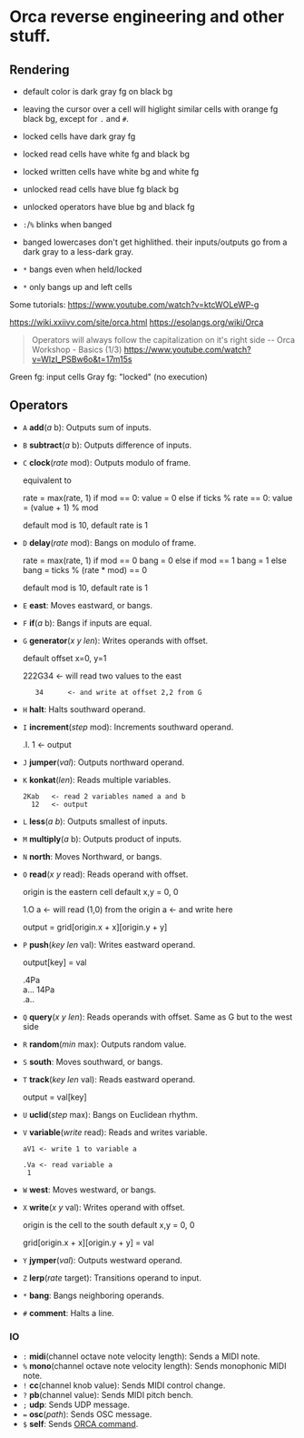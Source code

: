 # Orca reverse engineering and other stuff.

## Rendering

* default color is dark gray fg on black bg


* leaving the cursor over a cell will higlight similar cells with orange fg black bg, except for `.` and `#`.

* locked cells have dark gray fg
* locked read cells have white fg and black bg
* locked written cells have white bg and white fg
* unlocked read cells have blue fg black bg
* unlocked operators have blue bg and black fg
* `:`/`%` blinks when banged
* banged lowercases don't get highlithed. their inputs/outputs go from a dark gray to a less-dark gray.

* `*` bangs even when held/locked
* `*` only bangs up and left cells





Some tutorials:
https://www.youtube.com/watch?v=ktcWOLeWP-g

https://wiki.xxiivv.com/site/orca.html
https://esolangs.org/wiki/Orca

> Operators will always follow the capitalization on it's right side -- Orca Workshop - Basics (1/3) https://www.youtube.com/watch?v=WIzI_PSBw6o&t=17m15s

Green fg: input cells
Gray fg: "locked" (no execution)

## Operators
- `A` **add**(*a* b): Outputs sum of inputs.
- `B` **subtract**(*a* b): Outputs difference of inputs.
- `C` **clock**(*rate* mod): Outputs modulo of frame.

    equivalent to

    rate = max(rate, 1)
    if mod == 0:
        value = 0
    else if ticks % rate == 0:
        value = (value + 1) % mod
    
    default mod is 10, default rate is 1
    

- `D` **delay**(*rate* mod): Bangs on modulo of frame.

    rate = max(rate, 1)
    if mod == 0
        bang = 0
    else if mod == 1
        bang = 1
    else
        bang = ticks % (rate * mod) == 0

    default mod is 10, default rate is 1

- `E` **east**: Moves eastward, or bangs.
- `F` **if**(*a* b): Bangs if inputs are equal.
- `G` **generator**(*x* *y* *len*): Writes operands with offset.

    default offset x=0, y=1

    222G34      <- will read two values to the east 
         
         34      <- and write at offset 2,2 from G


- `H` **halt**: Halts southward operand.
- `I` **increment**(*step* mod): Increments southward operand.

    .I. 
     1  <- output

- `J` **jumper**(*val*): Outputs northward operand.
- `K` **konkat**(*len*): Reads multiple variables.
    ```
    2Kab   <- read 2 variables named a and b
      12   <- output
    ```

- `L` **less**(*a* *b*): Outputs smallest of inputs.
- `M` **multiply**(*a* b): Outputs product of inputs.
- `N` **north**: Moves Northward, or bangs.
- `O` **read**(*x* *y* read): Reads operand with offset.

    origin is the eastern cell
    default x,y = 0, 0

    1.O a   <- will read (1,0) from the origin
      a     <- and write here
    
    output = grid[origin.x + x][origin.y + y]

- `P` **push**(*key* *len* val): Writes eastward operand.

    output[key] = val

    .4Pa    
      a...
    14Pa    
      .a..


- `Q` **query**(*x* *y* *len*): Reads operands with offset.
    Same as G but to the west side

- `R` **random**(*min* max): Outputs random value.
- `S` **south**: Moves southward, or bangs.
- `T` **track**(*key* *len* val): Reads eastward operand.

    output = val[key]

- `U` **uclid**(*step* max): Bangs on Euclidean rhythm.
- `V` **variable**(*write* read): Reads and writes variable.
    ```
    aV1 <- write 1 to variable a

    .Va <- read variable a
     1
    ```

- `W` **west**: Moves westward, or bangs.
- `X` **write**(*x* *y* val): Writes operand with offset.

    origin is the cell to the south
    default x,y = 0, 0
    
    grid[origin.x + x][origin.y + y] = val

- `Y` **jymper**(*val*): Outputs westward operand.
- `Z` **lerp**(*rate* target): Transitions operand to input.
- `*` **bang**: Bangs neighboring operands.
- `#` **comment**: Halts a line.

### IO

- `:` **midi**(channel octave note velocity length): Sends a MIDI note.
- `%` **mono**(channel octave note velocity length): Sends monophonic MIDI note.
- `!` **cc**(channel knob value): Sends MIDI control change.
- `?` **pb**(channel value): Sends MIDI pitch bench.
- `;` **udp**: Sends UDP message.
- `=` **osc**(*path*): Sends OSC message.
- `$` **self**: Sends [ORCA command](#Commands).
